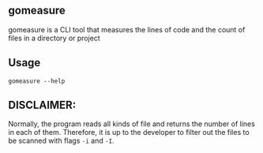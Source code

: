 ## gomeasure
gomeasure is a CLI tool that measures the lines of code and the count of files in a directory or project
<!-- TODO -->
## Usage
```
gomeasure --help
```

## DISCLAIMER:
Normally, the program reads all kinds of file and returns the number of lines in each of them. Therefore, it is up to the developer to filter out the files to be scanned with 
flags `-i` and `-I`.
